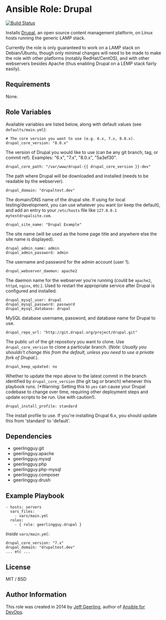 # Ansible Role: Drupal

[![Build Status](https://travis-ci.org/geerlingguy/ansible-role-drupal.svg?branch=master)](https://travis-ci.org/geerlingguy/ansible-role-drupal)

Installs [Drupal](https://drupal.org/), an open source content management platform, on Linux hosts running the generic LAMP stack.

Currently the role is only guaranteed to work on a LAMP stack on Debian/Ubuntu, though only minimal changes will need to be made to make the role with other platforms (notably RedHat/CentOS), and with other webservers besides Apache (thus enabling Drupal on a LEMP stack fairly easily).

## Requirements

None.

## Role Variables

Available variables are listed below, along with default values (see `defaults/main.yml`):

    # The core version you want to use (e.g. 6.x, 7.x, 8.0.x).
    drupal_core_version: "8.0.x"

The version of Drupal you would like to use (can be any git branch, tag, or commit ref). Examples: "6.x", "7.x", "8.0.x", "5a3ef30".

    drupal_core_path: "/var/www/drupal-{{ drupal_core_version }}-dev"

The path where Drupal will be downloaded and installed (needs to be readable by the webserver).

    drupal_domain: "drupaltest.dev"

The domain/DNS name of the drupal site. If using for local testing/development, you can use whatever you want (or keep the default), and add an entry to your `/etc/hosts` file like `127.0.0.1 mytestdrupalsite.com`.

    drupal_site_name: "Drupal Example"

The site name (will be used as the home page title and anywhere else the site name is displayed).

    drupal_admin_name: admin
    drupal_admin_password: admin

The username and password for the admin account (user 1).

    drupal_webserver_daemon: apache2

The daemon name for the webserver you're running (could be `apache2`, `httpd`, `nginx`, etc.). Used to restart the appropriate service after Drupal is configured and installed.

    drupal_mysql_user: drupal
    drupal_mysql_password: password
    drupal_mysql_database: drupal

MySQL database username, password, and database name for Drupal to use.

    drupal_repo_url: "http://git.drupal.org/project/drupal.git"

The public url of the git repository you want to clone. Use `drupal_core_version` to clone a particular branch. (*Note: Usually you shouldn't change this from the default, unless you need to use a private fork of Drupal.*).

    drupal_keep_updated: no

Whether to update the repo above to the latest commit in the branch identified by `drupal_core_version` (the git tag or branch) whenever this playbook runs. (*Warning: Setting this to `yes` can cause your Drupal codebase to change over time, requiring other deployment steps and update scripts to be run. Use with caution!).

    drupal_install_profile: standard

The install profile to use. If you're installing Drupal 6.x, you should update this from 'standard' to 'default'.

## Dependencies

  - geerlingguy.git
  - geerlingguy.apache
  - geerlingguy.mysql
  - geerlingguy.php
  - geerlingguy.php-mysql
  - geerlingguy.composer
  - geerlingguy.drush

## Example Playbook

    - hosts: servers
      vars_files:
        - vars/main.yml
      roles:
        - { role: geerlingguy.drupal }

*Inside `vars/main.yml`*:

    drupal_core_version: "7.x"
    drupal_domain: "drupaltest.dev"
    ... etc ...

## License

MIT / BSD

## Author Information

This role was created in 2014 by [Jeff Geerling](http://www.jeffgeerling.com/), author of [Ansible for DevOps](https://www.ansiblefordevops.com/).
